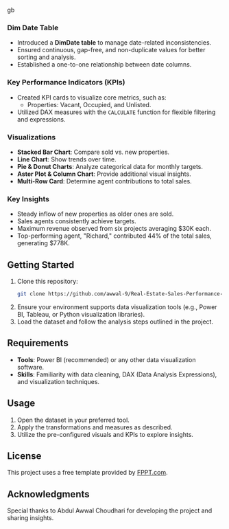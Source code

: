 gb
### Dim Date Table
- Introduced a **DimDate table** to manage date-related inconsistencies.
- Ensured continuous, gap-free, and non-duplicate values for better sorting and analysis.
- Established a one-to-one relationship between date columns.

### Key Performance Indicators (KPIs)
- Created KPI cards to visualize core metrics, such as:
  - Properties: Vacant, Occupied, and Unlisted.
- Utilized DAX measures with the `CALCULATE` function for flexible filtering and expressions.

### Visualizations
- **Stacked Bar Chart**: Compare sold vs. new properties.
- **Line Chart**: Show trends over time.
- **Pie & Donut Charts**: Analyze categorical data for monthly targets.
- **Aster Plot & Column Chart**: Provide additional visual insights.
- **Multi-Row Card**: Determine agent contributions to total sales.

### Key Insights
- Steady inflow of new properties as older ones are sold.
- Sales agents consistently achieve targets.
- Maximum revenue observed from six projects averaging $30K each.
- Top-performing agent, "Richard," contributed 44% of the total sales, generating $778K.

## Getting Started
1. Clone this repository:
   ```bash
   git clone https://github.com/awwal-9/Real-Estate-Sales-Performance-Dashboard.git
   ```
2. Ensure your environment supports data visualization tools (e.g., Power BI, Tableau, or Python visualization libraries).
3. Load the dataset and follow the analysis steps outlined in the project.

## Requirements
- **Tools**: Power BI (recommended) or any other data visualization software.
- **Skills**: Familiarity with data cleaning, DAX (Data Analysis Expressions), and visualization techniques.

## Usage
1. Open the dataset in your preferred tool.
2. Apply the transformations and measures as described.
3. Utilize the pre-configured visuals and KPIs to explore insights.

## License
This project uses a free template provided by [FPPT.com](https://www.free-power-point-templates.com).

## Acknowledgments
Special thanks to Abdul Awwal Choudhari for developing the project and sharing insights.
